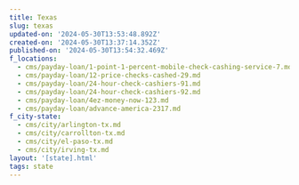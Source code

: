 ```yaml
---
title: Texas
slug: texas
updated-on: '2024-05-30T13:53:48.892Z'
created-on: '2024-05-30T13:37:14.352Z'
published-on: '2024-05-30T13:54:32.469Z'
f_locations:
  - cms/payday-loan/1-point-1-percent-mobile-check-cashing-service-7.md
  - cms/payday-loan/12-price-checks-cashed-29.md
  - cms/payday-loan/24-hour-check-cashiers-91.md
  - cms/payday-loan/24-hour-check-cashiers-92.md
  - cms/payday-loan/4ez-money-now-123.md
  - cms/payday-loan/advance-america-2317.md
f_city-state:
  - cms/city/arlington-tx.md
  - cms/city/carrollton-tx.md
  - cms/city/el-paso-tx.md
  - cms/city/irving-tx.md
layout: '[state].html'
tags: state
---
```



